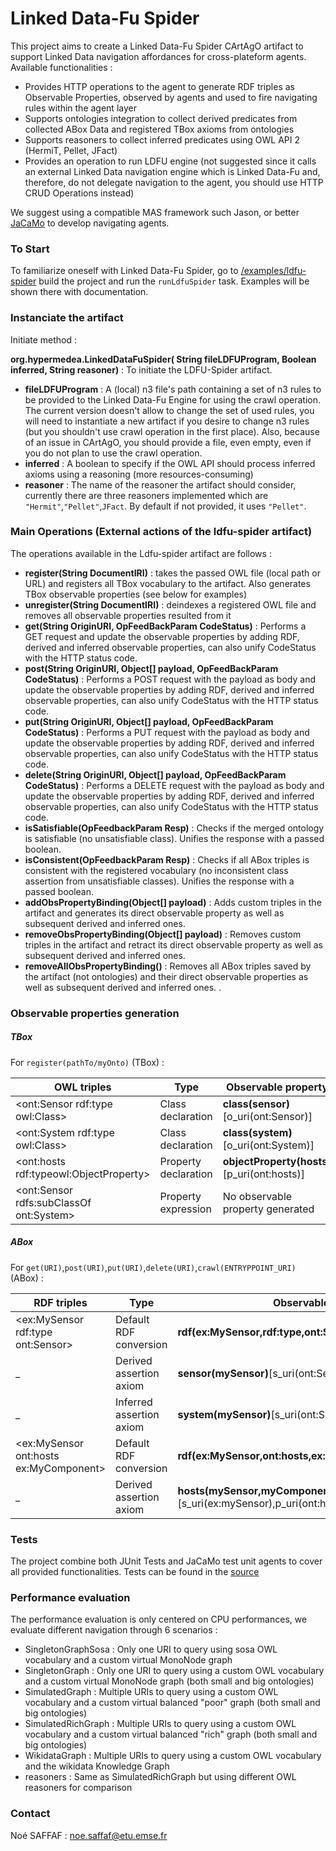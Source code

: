 # Linked Data-Fu Spider 
 
This project aims to create a Linked Data-Fu Spider CArtAgO artifact to support Linked Data navigation affordances for cross-plateform agents.
Available functionalities :
- Provides HTTP operations to the agent to generate RDF triples as Observable Properties, observed by agents and used to fire navigating rules within the agent layer
- Supports ontologies integration to collect derived predicates from collected ABox Data and registered TBox axioms from ontologies
- Supports reasoners to collect inferred predicates using OWL API 2 (HermiT, Pellet, JFact)
- Provides an operation to run LDFU engine (not suggested since it calls an external Linked Data navigation engine which is Linked Data-Fu and, therefore, do not delegate navigation to the agent, you should use HTTP CRUD Operations instead)

We suggest using a compatible MAS framework such Jason, or better [JaCaMo](http://jacamo.sourceforge.net/) to develop navigating agents.

### To Start

To familiarize oneself with Linked Data-Fu Spider, go to [/examples/ldfu-spider](/examples/ldfu-spider) build the project and run the `runLdfuSpider` task. Examples will be shown there with documentation.

### Instanciate the artifact

Initiate method :

**org.hypermedea.LinkedDataFuSpider(<OPTIONAL> String fileLDFUProgram, <OPTIONAL> Boolean inferred, <OPTIONAL> String reasoner)** : To initiate the LDFU-Spider artifact.
- **fileLDFUProgram** : A (local) n3 file's path containing a set of n3 rules to be provided to the Linked Data-Fu Engine for using the crawl operation. The current version doesn't allow to change the set of used rules, you will need to instantiate a new artifact if you desire to change n3 rules (but you shouldn't use crawl operation in the first place). Also, because of an issue in CArtAgO, you should provide a file, even empty, even if you do not plan to use the crawl operation.
- **inferred** : A boolean to specify if the OWL API should process inferred axioms using a reasoning (more resources-consuming)
- **reasoner** : The name of the reasoner the artifact should consider, currently there are three reasoners implemented which are `"Hermit"`,`"Pellet"`,`JFact`. By default if not provided, it uses `"Pellet"`.

### Main Operations (External actions of the ldfu-spider artifact)

The operations available in the Ldfu-spider artifact are follows :
- **register(String DocumentIRI)** : takes the passed OWL file (local path or URL) and registers all TBox vocabulary to the artifact. Also generates TBox observable properties (see below for examples)
- **unregister(String DocumentIRI)** : deindexes a registered OWL file and removes all observable properties resulted from it
- **get(String OriginURI, <OPTIONAL> OpFeedBackParam CodeStatus)** :  Performs a GET request and update the observable properties by adding RDF, derived and inferred observable properties, can also unify CodeStatus with the HTTP status code.
- **post(String OriginURI, Object[] payload, <OPTIONAL> OpFeedBackParam CodeStatus)** :  Performs a POST request with the payload as body and update the observable properties by adding RDF, derived and inferred observable properties, can also unify CodeStatus with the HTTP status code.
- **put(String OriginURI, Object[] payload, <OPTIONAL> OpFeedBackParam CodeStatus)** :  Performs a PUT request with the payload as body and update the observable properties by adding RDF, derived and inferred observable properties, can also unify CodeStatus with the HTTP status code.
- **delete(String OriginURI, Object[] payload, <OPTIONAL> OpFeedBackParam CodeStatus)** :  Performs a DELETE request with the payload as body and update the observable properties by adding RDF, derived and inferred observable properties, can also unify CodeStatus with the HTTP status code.
- **isSatisfiable(OpFeedbackParam<Boolean> Resp)** : Checks if the merged ontology is satisfiable (no unsatisfiable class). Unifies the response with a passed boolean.
- **isConsistent(OpFeedbackParam<Boolean> Resp)** : Checks if all ABox triples is consistent with the registered vocabulary (no inconsistent class assertion from unsatisfiable classes). Unifies the response with a passed boolean.
- **addObsPropertyBinding(Object[] payload)** : Adds custom triples in the artifact and generates its direct observable property as well as subsequent derived and inferred ones.
- **removeObsPropertyBinding(Object[] payload)** : Removes custom triples in the artifact and retract its direct observable property as well as subsequent derived and inferred ones.
- **removeAllObsPropertyBinding()** : Removes all ABox triples saved by the artifact (not ontologies) and their direct observable properties as well as subsequent derived and inferred ones. .


### Observable properties generation

##### TBox

For `register(pathTo/myOnto)` (TBox) :

OWL triples  | Type  | Observable property
------------- | ------------- | ------------- 
<ont:Sensor rdf:type owl:Class>   | Class declaration | **class(sensor)**[o_uri(ont:Sensor)]
<ont:System rdf:type owl:Class>   | Class declaration | **class(system)**[o_uri(ont:System)]
<ont:hosts  rdf:typeowl:ObjectProperty> | Property declaration | **objectProperty(hosts)**[p_uri(ont:hosts)] 
<ont:Sensor  rdfs:subClassOf ont:System> | Property expression | No observable property generated

##### ABox

For `get(URI)`,`post(URI)`,`put(URI)`,`delete(URI)`,`crawl(ENTRYPPOINT_URI)` (ABox) :

RDF triples  | Type  | Observable property
------------- | ------------- | ------------- 
<ex:MySensor  rdf:type ont:Sensor> | Default RDF conversion | **rdf(ex:MySensor,rdf:type,ont:Sensor)**
 _| Derived assertion axiom | **sensor(mySensor)**[s_uri(ont:Sensor),o_uri(ex:MySensor)]
 _| Inferred assertion axiom | **system(mySensor)**[s_uri(ont:System),o_uri(ex:MySensor)]
 <ex:MySensor ont:hosts ex:MyComponent> | Default RDF conversion | **rdf(ex:MySensor,ont:hosts,ex:MyComponent)**
 _| Derived assertion axiom | **hosts(mySensor,myComponent)**[s_uri(ex:mySensor),p_uri(ont:hosts),o_uri(ex:MyComponent)]

### Tests

The project combine both JUnit Tests and JaCaMo test unit agents to cover all provided functionalities. Tests can be found in the [source](/src/test)

### Performance evaluation

The performance evaluation is only centered on CPU performances, we evaluate different navigation through 6 scenarios :
- SingletonGraphSosa : Only one URI to query using sosa OWL vocabulary and a custom virtual MonoNode graph
- SingletonGraph : Only one URI to query using a custom OWL vocabulary and a custom virtual MonoNode graph (both small and big ontologies)
- SimulatedGraph : Multiple URIs to query using a custom  OWL vocabulary and a custom virtual balanced "poor" graph (both small and big ontologies)
- SimulatedRichGraph : Multiple URIs to query using a custom  OWL vocabulary and a custom virtual balanced "rich" graph (both small and big ontologies)
- WikidataGraph : Multiple URIs to query using a custom  OWL vocabulary and the wikidata Knowledge Graph
- reasoners : Same as SimulatedRichGraph but using different OWL reasoners for comparison

### Contact

Noé SAFFAF : noe.saffaf@etu.emse.fr

                                                                                                                        
